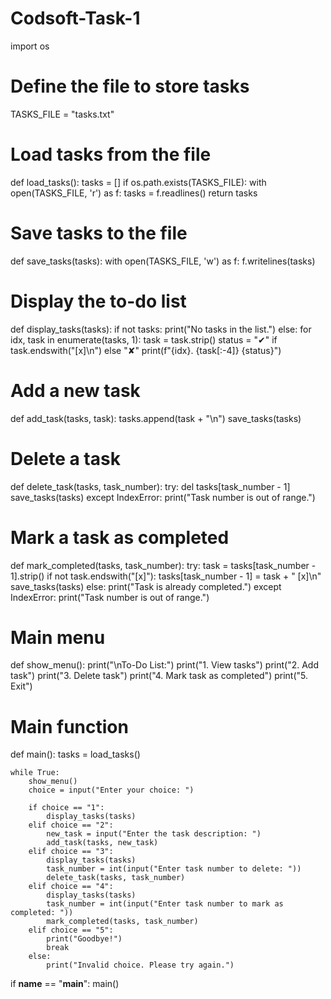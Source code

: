 # Codsoft-Task-1
import os

# Define the file to store tasks
TASKS_FILE = "tasks.txt"

# Load tasks from the file
def load_tasks():
    tasks = []
    if os.path.exists(TASKS_FILE):
        with open(TASKS_FILE, 'r') as f:
            tasks = f.readlines()
    return tasks

# Save tasks to the file
def save_tasks(tasks):
    with open(TASKS_FILE, 'w') as f:
        f.writelines(tasks)

# Display the to-do list
def display_tasks(tasks):
    if not tasks:
        print("No tasks in the list.")
    else:
        for idx, task in enumerate(tasks, 1):
            task = task.strip()
            status = "✔" if task.endswith("[x]\n") else "✘"
            print(f"{idx}. {task[:-4]} {status}")

# Add a new task
def add_task(tasks, task):
    tasks.append(task + "\n")
    save_tasks(tasks)

# Delete a task
def delete_task(tasks, task_number):
    try:
        del tasks[task_number - 1]
        save_tasks(tasks)
    except IndexError:
        print("Task number is out of range.")

# Mark a task as completed
def mark_completed(tasks, task_number):
    try:
        task = tasks[task_number - 1].strip()
        if not task.endswith("[x]"):
            tasks[task_number - 1] = task + " [x]\n"
            save_tasks(tasks)
        else:
            print("Task is already completed.")
    except IndexError:
        print("Task number is out of range.")

# Main menu
def show_menu():
    print("\nTo-Do List:")
    print("1. View tasks")
    print("2. Add task")
    print("3. Delete task")
    print("4. Mark task as completed")
    print("5. Exit")

# Main function
def main():
    tasks = load_tasks()

    while True:
        show_menu()
        choice = input("Enter your choice: ")

        if choice == "1":
            display_tasks(tasks)
        elif choice == "2":
            new_task = input("Enter the task description: ")
            add_task(tasks, new_task)
        elif choice == "3":
            display_tasks(tasks)
            task_number = int(input("Enter task number to delete: "))
            delete_task(tasks, task_number)
        elif choice == "4":
            display_tasks(tasks)
            task_number = int(input("Enter task number to mark as completed: "))
            mark_completed(tasks, task_number)
        elif choice == "5":
            print("Goodbye!")
            break
        else:
            print("Invalid choice. Please try again.")

if __name__ == "__main__":
    main()
